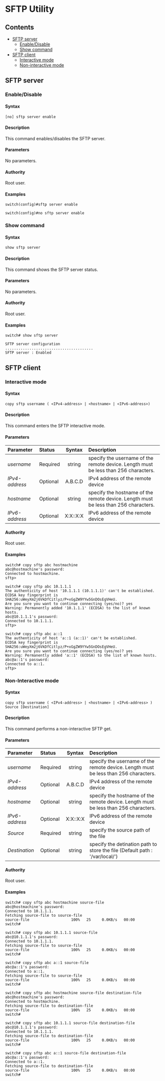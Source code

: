 # SFTP Utility

## Contents

- [SFTP server](#sftp-server)
	- [Enable/Disable](#enable/disable)
	- [Show command](#show-command)
- [SFTP client](#sftp-client)
	- [Interactive mode](#interactive-mode)
	- [Non-interactive mode](#non-interactive-mode)

## SFTP server
### Enable/Disable
#### Syntax
`[no] sftp server enable`
#### Description
This command enables/disables the SFTP server.
#### Parameters
No parameters.
#### Authority
Root user.
#### Examples
```
switch(config)#sftp server enable

switch(config)#no sftp server enable
```

### Show command
#### Syntax
`show sftp server`
#### Description
This command shows the SFTP server status.
#### Parameters
No parameters.
#### Authority
Root user.
#### Examples
```
switch# show sftp server

SFTP server configuration
........................................
SFTP server : Enabled
```

## SFTP client
### Interactive mode
#### Syntax
`copy sftp username ( <IPv4-address> | <hostname> | <IPv6-address>)`
#### Description
This command enters the SFTP interactive mode.
#### Parameters
| Parameter | Status | Syntax | Description |
|:-----------|:----------|:----------------:|:------------------------|
| *username* | Required | string | specify the username of the remote device. Length must be less than 256 characters.
| *IPv4-address* | Optional | A.B.C.D | IPv4 address of the remote device
| *hostname* | Optional | string | specify the hostname of the remote device. Length must be less than 256 characters.
| *IPv6-address* | Optional | X:X::X:X | IPv6 address of the remote device
#### Authority
Root user.
#### Examples
```
switch# copy sftp abc hostmachine
abc@hostmachine's password:
Connected to hostmachine.
sftp>

switch# copy sftp abc 10.1.1.1
The authenticity of host '10.1.1.1 (10.1.1.1)' can't be established.
ECDSA key fingerprint is SHA256:uWeyXm2j6VkDfCitlyz/P+xGgZW9YYw5GnDOsEgVHeU.
Are you sure you want to continue connecting (yes/no)? yes
Warning: Permanently added '10.1.1.1' (ECDSA) to the list of known hosts.
abc@10.1.1.1's password:
Connected to 10.1.1.1.
sftp>

switch# copy sftp abc a::1
The authenticity of host 'a::1 (a::1)' can't be established.
ECDSA key fingerprint is SHA256:uWeyXm2j6VkDfCitlyz/P+xGgZW9YYw5GnDOsEgVHeU.
Are you sure you want to continue connecting (yes/no)? yes
Warning: Permanently added 'a::1' (ECDSA) to the list of known hosts.
abc@a::1's password:
Connected to a::1.
sftp>
```

### Non-Interactive mode
#### Syntax
`copy sftp username ( <IPv4-address> | <hostname> | <IPv6-address> ) Source [Destination]`
#### Description
This command performs a non-interactive SFTP get.
#### Parameters
| Parameter | Status | Syntax | Description |
|:-----------|:----------|:----------------:|:------------------------|
| *username* | Required | string | specify the username of the remote device. Length must be less than 256 characters.
| *IPv4-address* | Optional | A.B.C.D | IPv4 address of the remote device
| *hostname* | Optional | string | specify the hostname of the remote device. Length must be less than 256 characters.
| *IPv6-address* | Optional | X:X::X:X | IPv6 address of the remote device
| *Source* | Required | string | specify the source path of the file
| *Destination* | Optional | string | specify the detination path to store the file (Default path : '/var/local/')
#### Authority
Root user.
#### Examples
```
switch# copy sftp abc hostmachine source-file
abc@hostmachine's password:
Connected to 10.1.1.1.
Fetching source-file to source-file
source-file                   100%   25     0.0KB/s   00:00
switch#

switch# copy sftp abc 10.1.1.1 source-file
abc@10.1.1.1's password:
Connected to 10.1.1.1.
Fetching source-file to source-file
source-file                   100%   25     0.0KB/s   00:00
switch#

switch# copy sftp abc a::1 source-file
abc@a::1's password:
Connected to a::1.
Fetching source-file to source-file
source-file                   100%   25     0.0KB/s   00:00
switch#

switch# copy sftp abc hostmachine source-file destination-file
abc@hostmachine's password:
Connected to hostmachine.
Fetching source-file to destination-file
source-file                   100%   25     0.0KB/s   00:00
switch#

switch# copy sftp abc 10.1.1.1 source-file destination-file
abc@10.1.1.1's password:
Connected to 10.1.1.1.
Fetching source-file to destination-file
source-file                   100%   25     0.0KB/s   00:00
switch#

switch# copy sftp abc a::1 source-file destination-file
abc@a::1's password:
Connected to a::1.
Fetching source-file to destination-file
source-file                   100%   25     0.0KB/s   00:00
switch#
```
